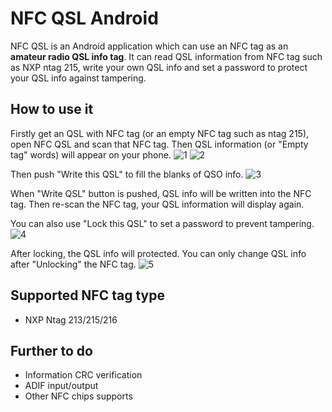 # NFC QSL Android
NFC QSL is an Android application which can use an NFC tag as an **amateur radio QSL info tag**. 
It can read QSL information from NFC tag such as NXP ntag 215, write your own QSL info and set a password to protect your QSL info against tampering.

## How to use it
Firstly get an QSL with NFC tag (or an empty NFC tag such as ntag 215), open NFC QSL and scan that NFC tag. Then QSL information (or "Empty tag" words) will appear on your phone.
![1](readme_pic/1.jpg)
![2](readme_pic/2.jpg)

Then push "Write this QSL" to fill the blanks of QSO info.
![3](readme_pic/3.jpg)

When "Write QSL" button is pushed, QSL info will be written into the NFC tag. Then re-scan the NFC tag, your QSL information will display again.

You can also use "Lock this QSL" to set a password to prevent tampering.
![4](readme_pic/4.jpg)

After locking, the QSL info will protected. You can only change QSL info after "Unlocking" the NFC tag.
![5](readme_pic/5.jpg)

## Supported NFC tag type
- NXP Ntag 213/215/216

## Further to do
- Information CRC verification
- ADIF input/output
- Other NFC chips supports
